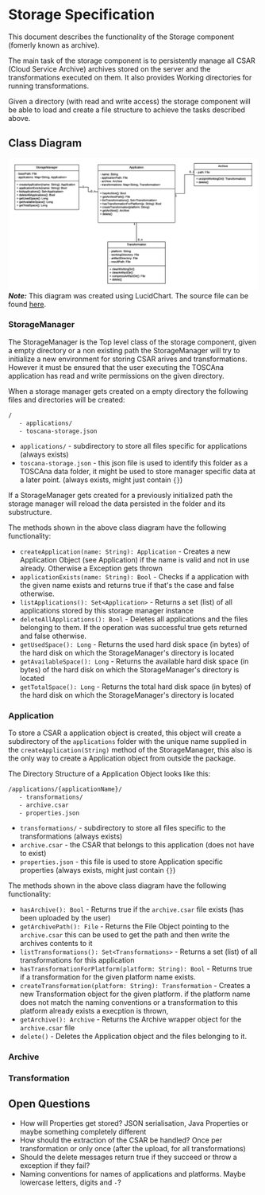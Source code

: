 # Storage Specification
This document describes the functionality of the Storage component (fomerly known as archive).

The main task of the storage component is to persistently manage all CSAR (Cloud Service Archive) archives stored on the server and the transformations executed on them.
It also provides Working directories for running transformations.

Given a directory (with read and write access) the storage component will be able to load and create a file structure to achieve the tasks described above.

## Class Diagram
![Class Diagram](img/storage_class_diagram_v2.png)
***Note:*** This diagram was created using LucidChart. The source file can be found [here](https://www.lucidchart.com/invitations/accept/6cd9081f-fe92-4ff0-af0f-cf15839c7641).

### StorageManager

The StorageManager is the Top level class of the storage component, given a empty directory or a non existing path the StorageManager will try to initialize a new environment for storing CSAR arives and transformations. However it must be ensured that the user executing the TOSCAna application has read and write permissions on the given directory.

When a storage manager gets created on a empty directory the following files and directories will be created:

```
/
   - applications/
   - toscana-storage.json
```

* `applications/` - subdirectory to store all files specific for applications (always exists)
* `toscana-storage.json` - this json file is used to identify this folder as a TOSCAna data folder, it might be used to store manager specific data at a later point. (always exists, might just contain `{}`)

If a StorageManager gets created for a previously initialized path the storage manager will reload the data persisted in the folder and its substructure.

The methods shown in the above class diagram have the following functionality:
* `createApplication(name: String): Application` - Creates a new Application Object (see Application) if the name is valid and not in use already. Otherwise a Exception gets thrown
* `applicationExists(name: String): Bool` - Checks if a application with the given name exists and returns true if that's the case and false otherwise.
* `listApplications(): Set<Application>` - Returns a set (list) of all applications stored by this storage manager instance
* `deleteAllApplications(): Bool` - Deletes all applications and the files belonging to them. If the operation was successful true gets returned and false otherwise.
* `getUsedSpace(): Long` - Returns the used hard disk space (in bytes) of the hard disk on which the StorageManager's directory is located
* `getAvailableSpace(): Long` - Returns the available hard disk space (in bytes) of the hard disk on which the StorageManager's directory is located
* `getTotalSpace(): Long` - Returns the total hard disk space (in bytes) of the hard disk on which the StorageManager's directory is located

### Application

To store a CSAR a application object is created, this object will create a subdirectory of the ``applications`` folder with the unique name supplied in the `createApplication(String)` method of the StorageManager, this also is the only way to create a Application object from outside the package.

The Directory Structure of a Application Object looks like this:
```
/applications/{applicationName}/
   - transformations/
   - archive.csar
   - properties.json
```

* `transformations/` - subdirectory to store all files specific to the transformations (always exists)
* `archive.csar` - the CSAR that belongs to this application (does not have to exist)
* `properties.json` - this file is used to store Application specific properties (always exists, might just contain `{}`)

The methods shown in the above class diagram have the following functionality:
* `hasArchive(): Bool` - Returns true if the `archive.csar` file exists (has been uploaded by the user)
* `getArchivePath(): File` - Returns the File Object pointing to the `archive.csar` this can be used to get the path and then write the archives contents to it
* `listTransformations(): Set<Transformations>` - Returns a set (list) of all transformations for this application
* `hasTransformationForPlatform(platform: String): Bool` - Returns true if a transformation for the given platform name exists.
* `createTransformation(platform: String): Transformation` - Creates a new Transformation object for the given platform. if the platform name does not match the naming conventions or a transformation to this platform already exists a execption is thrown,
* `getArchive(): Archive` - Returns the Archive wrapper object for the `archive.csar` file
* `delete()` - Deletes the Application object and the files belonging to it.

### Archive

### Transformation

## Open Questions

* How will Properties get stored? JSON serialisation, Java Properties or maybe something completely different
* How should the extraction of the CSAR be handled? Once per transformation or only once (after the upload, for all transformations)
* Should the delete messages return true if they succeed or throw a exception if they fail? 
* Naming conventions for names of applications and platforms. Maybe lowercase letters, digits and ``-``?
